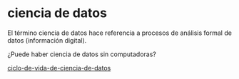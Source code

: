 # ciencia de datos

El término ciencia de datos hace referencia a procesos de análisis formal de datos (información digital).

¿Puede haber ciencia de datos sin computadoras?

[ciclo-de-vida-de-ciencia-de-datos](ciclo-de-vida-de-ciencia-de-datos.md)
